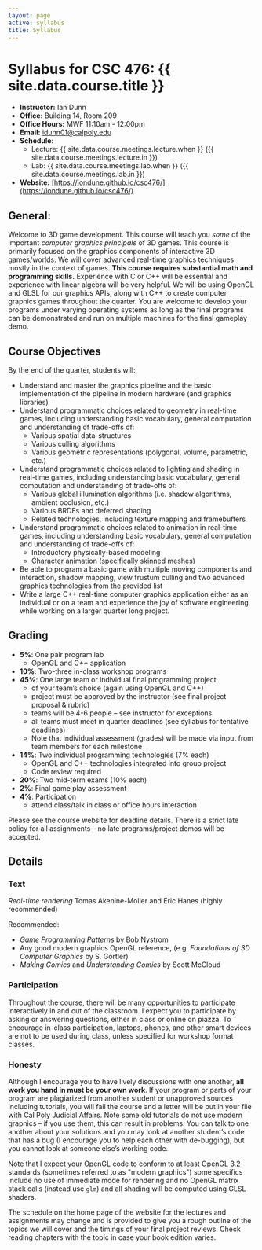 ```yaml
---
layout: page
active: syllabus
title: Syllabus
---
```



# Syllabus for CSC 476: {{ site.data.course.title }}

* **Instructor:** Ian Dunn
* **Office:** Building 14, Room 209
* **Office Hours:** MWF 11:10am - 12:00pm
* **Email:** idunn01@calpoly.edu
* **Schedule:**
  * Lecture: {{ site.data.course.meetings.lecture.when }} ({{ site.data.course.meetings.lecture.in }})
  * Lab: {{ site.data.course.meetings.lab.when }} ({{ site.data.course.meetings.lab.in }})
* **Website:** [https://iondune.github.io/csc476/](https://iondune.github.io/csc476/)



## General:

Welcome to 3D game development.
This course will teach you *some* of the important *computer graphics principals* of 3D games.
This course is primarily focused on the graphics components of interactive 3D games/worlds.
We will cover advanced real-time graphics techniques mostly in the context of games.
**This course requires substantial math and programming skills.**
Experience with C or C++ will be essential and experience with linear algebra will be very helpful.
We will be using OpenGL and GLSL for our graphics APIs, along with C++ to create computer graphics games throughout the quarter.
You are welcome to develop your programs under varying operating systems
as long as the final programs can be demonstrated and run on multiple machines for the final gameplay demo.



## Course Objectives

By the end of the quarter, students will:

- Understand and master the graphics pipeline and the basic implementation of the
  pipeline in modern hardware (and graphics libraries)
- Understand programmatic choices related to geometry in real-time games,
  including understanding basic vocabulary, general computation and understanding
  of trade-offs of:
  - Various spatial data-structures
  - Various culling algorithms
  - Various geometric representations (polygonal, volume, parametric, etc.)
- Understand programmatic choices related to lighting and shading in real-time
  games, including understanding basic vocabulary, general computation and
  understanding of trade-offs of:
  - Various global illumination algorithms (i.e. shadow algorithms, ambient
    occlusion, etc.)
  - Various BRDFs and deferred shading
  - Related technologies, including texture mapping and framebuffers
- Understand programmatic choices related to animation in real-time games,
  including understanding basic vocabulary, general computation and understanding
  of trade-offs of:
  - Introductory physically-based modeling
  - Character animation (specifically skinned meshes)
- Be able to program a basic game with multiple moving components and
  interaction, shadow mapping, view frustum culling and two advanced graphics
  technologies from the provided list
- Write a large C++ real-time computer graphics application either as an individual
  or on a team and experience the joy of software engineering while working on a
  larger quarter long project.



## Grading

- **5%**: One pair program lab
  - OpenGL and C++ application
- **10%**: Two-three in-class workshop programs
- **45%**: One large team or individual final programming project
  - of your team’s choice (again using OpenGL and C++)
  - project must be approved by the instructor (see final project proposal & rubric)
  - teams will be 4-6 people – see instructor for exceptions
  - all teams must meet in quarter deadlines (see syllabus for tentative deadlines)
  - Note that individual assessment (grades) will be made via input from team members for each milestone
- **14%**: Two individual programming technologies (7% each)
  - OpenGL and C++ technologies integrated into group project
  - Code review required
- **20%**: Two mid-term exams (10% each)
- **2%**: Final game play assessment
- **4%**: Participation
  - attend class/talk in class or office hours interaction

Please see the course website for deadline details.
There is a strict late policy for all assignments – no late programs/project demos will be accepted.



## Details

### Text

*Real-time rendering* Tomas Akenine-Moller and Eric Hanes (highly recommended)

Recommended:

- [*Game Programming Patterns*](http://gameprogrammingpatterns.com/contents.html) by Bob Nystrom
- Any good modern graphics OpenGL reference, (e.g. *Foundations of 3D Computer Graphics* by S. Gortler)
- *Making Comics* and *Understanding Comics* by Scott McCloud

### Participation

Throughout the course, there will be many opportunities to participate interactively in and out of the classroom.
I expect you to participate by asking or answering questions, either in class or online on piazza.
To encourage in-class participation, laptops, phones, and other smart devices are not to be used during class, unless specified for workshop format classes.

### Honesty

Although I encourage you to have lively discussions with one another, **all work you hand in must be your own work**.
If your program or parts of your program are plagiarized from another student or unapproved sources including tutorials,
you will fail the course and a letter will be put in your file with Cal Poly Judicial Affairs.
Note some old tutorials do not use modern graphics – if you use them, this can result in problems.
You can talk to one another about your solutions and you may look at another student’s code that has a bug
(I encourage you to help each other with de-bugging), but you cannot look at someone else’s working code.

Note that I expect your OpenGL code to conform to at least OpenGL 3.2 standards (sometimes referred to as "modern graphics")
some specifics include no use of immediate mode for rendering and no OpenGL matrix stack calls (instead use `glm`)
and all shading will be computed using GLSL shaders.

The schedule on the home page of the website for the lectures and assignments may change
and is provided to give you a rough outline of the topics we will cover and the timings of your final project reviews.
Check reading chapters with the topic in case your book edition varies.
